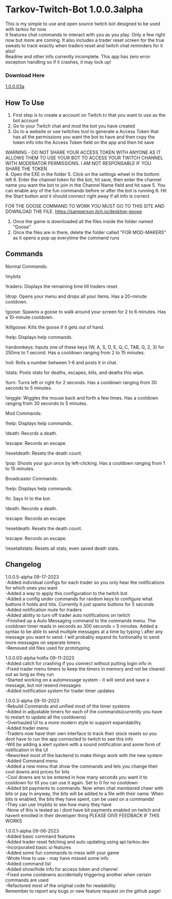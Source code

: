 # Tarkov-Twitch-Bot 1.0.0.3alpha

This is my simple to use and open source twitch bot designed to be used with tarkov for now  
It features chat commands to interact with you as you play. Only a few right now but more are coming. It also includes a trader reset screen for the true sweats to track exactly when traders reset and twitch chat reminders for it also!  
Readme and other info currently incomplete. This app has zero error exception handling so if it crashes, it may lock up!

### Download Here
[1.0.0.03a](https://github.com/sprollucy/Tarkov-Twitch-Bot-Working/releases/tag/1.0.0.03a)

## How To Use
1. First step is to create a account on Twitch.tv that you want to use as the bot account
2. Go to your Twitch chat and mod the bot you have created
3. Go to a website or use twitches tool to generate a Access Token that has all the permissions you want the bot to have
and then copy the token info into the Access Token field on the app and then hit save

WARNING - DO NOT SHARE YOUR ACCESS TOKEN WITH ANYONE AS IT ALLOWS THEM TO USE YOUR BOT TO ACCESS YOUR TWITCH CHANNEL WITH MODERATOR PERMISSIONS. I AM NOT RESPONSABLE IF YOU SHARE THE TOKEN   
4. Open the EXE in the folder
5. Click on the settings wheel in the bottom left
6. Enter the channel token for the bot, hit save, then enter the channel name you want the bot to join in the Channel Name field and hit save
5. You can enable any of the fun commands before or after the bot is running
6. Hit the Start button and it should connect right away if all info is correct

FOR THE GOOSE COMMAND TO WORK YOU MUST GO TO THIS SITE AND DOWNLOAD THE FILE.
https://samperson.itch.io/desktop-goose
1. Once the game is downloaded all the files inside the folder named "Goose"
2. Once the files are in there, delete the folder called "FOR MOD-MAKERS" as it opens a pop up everytime the command runs

## Commands
Normal Commands:

!mybits

!traders: Displays the remaining time till traders reset.

!drop: Opens your menu and drops all your items. Has a 20-minute cooldown.

!goose: Spawns a goose to walk around your screen for 2 to 6 minutes. Has a 10-minute cooldown.

!killgoose: Kills the goose if it gets out of hand.

!help: Displays help commands.

!randomkeys: Inputs one of these keys (W, A, S, D, E, Q, C, TAB, G, 2, 3) for 250ms to 1 second. Has a cooldown ranging from 2 to 15 minutes.

!roll: Rolls a number between 1-6 and posts it in chat.

!stats: Posts stats for deaths, escapes, kills, and deaths this wipe.

!turn: Turns left or right for 2 seconds. Has a cooldown ranging from 30 seconds to 5 minutes.

!wiggle: Wiggles the mouse back and forth a few times. Has a cooldown ranging from 30 seconds to 5 minutes.

Mod Commands:

!help: Displays help commands.

!death: Records a death.

!escape: Records an escape.

!resetdeath: Resets the death count.

!pop: Shoots your gun once by left-clicking. Has a cooldown ranging from 1 to 15 minutes.

Broadcaster Commands:

!help: Displays help commands.

!hi: Says hi to the bot.

!death: Records a death.

!escape: Records an escape.

!resetdeath: Resets the death count.

!escape: Records an escape.

!resetallstats: Resets all stats, even saved death stats.



## Changelog

1.0.0.5-alpha 09-17-2023  
-Added individual configs for each trader so you only hear the notifications for which ones you want  
-Added a way to apply this configuration to the twitch bot  
-Added a config under commands for random keys to configure what buttons it holds and hits. Currently it just spams buttons for 5 seconds  
-Added notification mute for traders  
-Added ability to turn off trader auto notifications on twitch  
-Finished up a Auto Messaging command to the commands menu. The cooldown timer reads in seconds so 300 seconds = 5 minutes. Added a syntax to be able to send multiple messages at a time by typing \ after any message you want to send. I will probably expand its funtionality to send more messages on seperate timers.  
-Removed old files used for prototyping  
  
1.0.0.03-alpha hotfix 09-11-2023  
-Added catch for crashing if you connect without putting login info in  
-Fixed trader menu timers to keep the timers in memory and not be cleared out as long as they run  
-Started working on a automessage system - it will send and save a message, but not resend messages  
-Added notification system for trader timer updates    
  
1.0.0.3-alpha 09-10-2023  
-Rebuild Commands and unified most of the timer systems  
-Added in adjustable timers for each of the commands(currently you have to restart to update all the cooldowns)  
-Overhauled UI to a more modern style to support expandability  
-Added trader menu  
	-Traders now have their own interface to track their stock resets so you dont have to run the app connected to twitch to see this info  
	-Will be adding a alert system with a sound notification and some form of notification in the UI  
-Reworked most of the backend to make things work with the new system  
-Added Command menu  
	-Added a new menu that show the commands and lets you change their cool downs and prices for bits  
	-Cool downs are to be entered in how many seconds you want it to cooldown for till you can use it again. Set to 0 for no cooldown  
	-Added bit payments to commands. Now when chat membered cheer with bits or pay in anyway, the bits will be added to a file with their name. When bits is enabled, the bits they have spent, can be used on a commands!  
	-They can use !mybits to see how many they have  
		-None of this is tested as i dont have bit payments enabled on twitch and havent enrolled in their developer thing PLEASE GIVE FEEDBACK IF THIS WORKS  
  
1.0.0.1-alpha 09-06-2023  
-Added basic command features  
-Added trader reset fetching and auto updating using api.tarkov.dev  
-Incorporated basic ui features  
-Added some fun commands to mess with your game  
-Wrote How to use - may have missed some info  
-Added command list  
-Added show/hide info for access token and channel  
-Fixed some cooldowns accidentally triggering another when certain commands are used  
-Refactored most of the original code for readability  
Remember to report any bugs or new feature request on the github page!  
